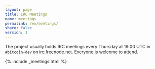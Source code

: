 ```yaml
---
layout: page
title: IRC Meetings
name: meetings
permalink: /en/meetings/
share: false
version: 1
---
```

The project usually holds IRC meetings every Thursday at 19:00 UTC in `#bitcoin-dev` on irc.freenode.net.
Everyone is welcome to attend.

{% include _meetings.html %}

